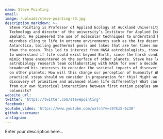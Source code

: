 ```yaml
---
name: Steve Pointing
email:
image: /uploads/steve-pointing-70.jpg
description_markdown: >-
  Steve Pointing is Professor of Applied Ecology at Auckland University of
  Technology and director of the university’s Institute for Applied Ecology New
  Zealand. He pioneered the use of molecular techniques to understand how simple
  microbes cling to life in extreme environments such as the icy deserts of
  Antarctica, boiling geothermal pools and lakes that are ten times more salty
  than the ocean. This led to interest from NASA astrobiologists, those who seek
  to understand if life could exist beyond Earth, since the harsh conditions
  mimic those encountered on the surface of other planets. Steve has led an
  astrobiology research team collaborating with NASA for over a decade, and
  broadened his interests to consider the societal impacts of discovering life
  on other planets: How will this change our perception of humanity? What
  practical steps should we consider in preparation for this? Might we view the
  discovery of primitive and advanced alien life differently? What can we learn
  from our own historical interactions between first nation peoples and ‘alien’
  colonists?
website_url:
twitter: 'https://twitter.com/stevepointing'
facebook:
youtube_video: 'https://www.youtube.com/watch?v=s97kzS-6z30'
github_username:
instagram:
---
```


Enter your description here...
